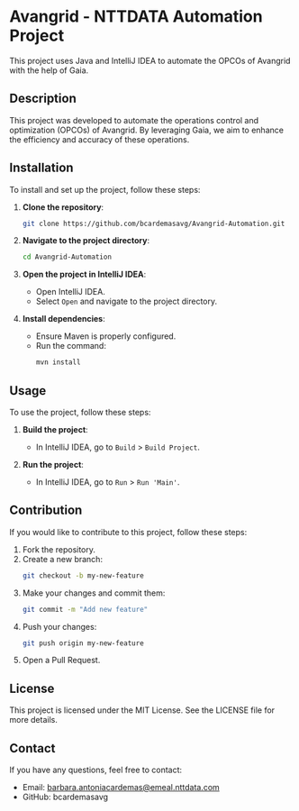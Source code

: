 # Avangrid - NTTDATA Automation Project

This project uses Java and IntelliJ IDEA to automate the OPCOs of Avangrid with the help of Gaia.

## Description

This project was developed to automate the operations control and optimization (OPCOs) of Avangrid. By leveraging Gaia, we aim to enhance the efficiency and accuracy of these operations.

## Installation

To install and set up the project, follow these steps:

1. **Clone the repository**:
   ```bash
   git clone https://github.com/bcardemasavg/Avangrid-Automation.git
   ```

2. **Navigate to the project directory**:
   ```bash
   cd Avangrid-Automation
   ```

3. **Open the project in IntelliJ IDEA**:
   - Open IntelliJ IDEA.
   - Select `Open` and navigate to the project directory.

4. **Install dependencies**:
   - Ensure Maven is properly configured.
   - Run the command:
     ```bash
     mvn install
     ```

## Usage

To use the project, follow these steps:

1. **Build the project**:
   - In IntelliJ IDEA, go to `Build` > `Build Project`.

2. **Run the project**:
   - In IntelliJ IDEA, go to `Run` > `Run 'Main'`.

## Contribution

If you would like to contribute to this project, follow these steps:

1. Fork the repository.
2. Create a new branch:
   ```bash
   git checkout -b my-new-feature
   ```
3. Make your changes and commit them:
   ```bash
   git commit -m "Add new feature"
   ```
4. Push your changes:
   ```bash
   git push origin my-new-feature
   ```
5. Open a Pull Request.

## License

This project is licensed under the MIT License. See the LICENSE file for more details.

## Contact

If you have any questions, feel free to contact:
- Email: barbara.antoniacardemas@emeal.nttdata.com
- GitHub: bcardemasavg
